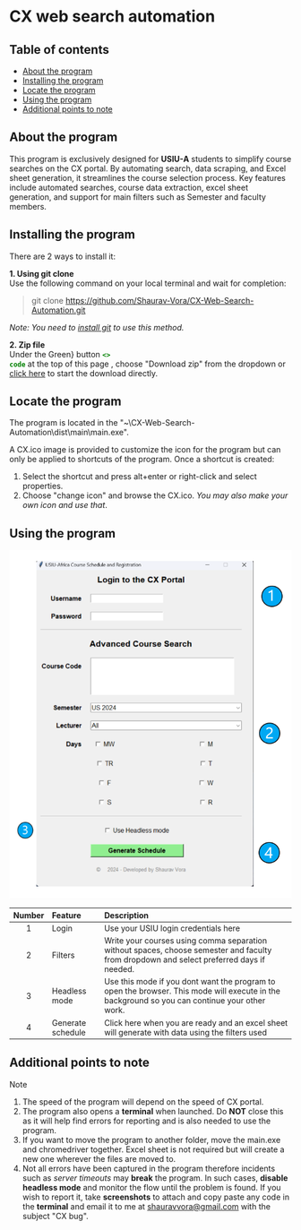 # CX web search automation  
## Table of contents
- [About the program](#about-the-program)
- [Installing the program](#installing-the-program)
- [Locate the program](#locate-the-program)
- [Using the program](#using-the-program)
- [Additional points to note](#additional-points-to-note)

<a id="about-the-program"></a>
## About the program
This program is exclusively designed for **USIU-A** students to simplify course searches on the CX portal. By automating search, data scraping, and Excel sheet generation, it streamlines the course selection process. Key features include automated searches, course data extraction, excel sheet generation, and support for main filters such as Semester and faculty members.  

<a id="installing-the-program"></a>
## Installing the program
There are 2 ways to install it:

**1. Using git clone**  
Use the following command on your local terminal and wait for completion:
>git clone https://github.com/Shaurav-Vora/CX-Web-Search-Automation.git

*Note: You need to [install git](https://git-scm.com/downloads) to use this method.* 

**2. Zip file**  
Under the Green} button <code style="color: green;">**<> code**</code> at the top of this page
, choose "Download zip" from the dropdown or [click here](https://github.com/Shaurav-Vora/CX-Web-Search-Automation/archive/refs/heads/main.zip) to start the download directly.

<a id="locate-the-program"></a>
## Locate the program
The program is located in the "~\CX-Web-Search-Automation\dist\main\main.exe".  

A CX.ico image is provided to customize the icon for the program but can only be applied to shortcuts of the program. Once a shortcut is created:
1. Select the shortcut and press alt+enter or right-click and select properties.
2. Choose "change icon" and browse the CX.ico. *You may also make your own icon and use that*.

<a id="using-the-program"></a>
## Using the program
![Screenshot of program](/Images/program_shot.png)

|Number      | Feature     |    Description                      |
|:-----------:|:-----------  |  :-----------------------------------|
|1           | Login       | Use your USIU login credentials here|
|2           | Filters     | Write your courses using comma separation without spaces, choose semester and faculty from dropdown and select preferred days if needed.|
|3           | Headless mode| Use this mode if you dont want the program to open the browser. This mode will execute in the background so you can continue your other work.|
|4           | Generate schedule| Click here when you are ready and an excel sheet will generate with data using the filters used|

<a id="additional-points-to-note"></a>
## Additional points to note
> [!NOTE]  
> 1. The speed of the program will depend on the speed of CX portal.  
> 2. The program also opens a **terminal** when launched. Do **NOT** close this as it will help find errors for reporting and is also needed to use the program.  
> 3. If you want to move the program to another folder, move the main.exe and chromedriver together. Excel sheet is not required but will create a new one wherever the files are moved to.  
> 4. Not all errors have been captured in the program therefore incidents such as *server timeouts* may **break** the program. In such cases, **disable headless mode** and monitor the flow until the problem is found. If you wish to report it, take **screenshots** to attach and copy paste any code in the **terminal** and email it to me at shauravvora@gmail.com with the subject "CX bug".  
